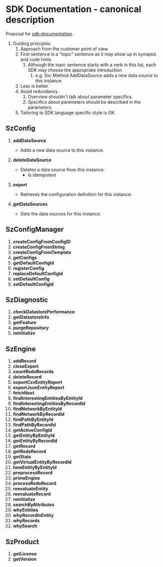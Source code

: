 # SDK Documentation - canonical description

 Proposal for [sdk-documentation].

 1. Guiding principles
    1. Approach from the customer point of view.
    1. First sentence is a "topic" sentence as it may show up in synopsis and code hints.
        1. Although the topic sentence starts with a verb in this list, each SDK may choose the appropriate introduction
            1. e.g.  *Go:* Method AddDataSource adds a new data source to this instance
    1. Less is better.
    1. Avoid redundancy.
        1. Overview shouldn't talk about parameter specifics.
        1. Specifics about parameters should be described in the parameters
    1. Tailoring to SDK language specific style is OK.

## SzConfig

1. **addDataSource**

    - Adds a new data source to this instance.

1. **deleteDataSource**

    - Deletes a data source from this instance.
        - Is idempotent

1. **export**

    - Retrieves the configuration definition for this instance.

1. **getDataSources**

    - Gets the data sources for this instance.

## SzConfigManager

1. **createConfigFromConfigID**
1. **createConfigFromString**
1. **createConfigFromTemplate**
1. **getConfigs**
1. **getDefaultConfigId**
1. **registerConfig**
1. **replaceDefaultConfigId**
1. **setDefaultConfig**
1. **setDefaultConfigId**

## SzDiagnostic

1. **checkDatastorePerformance**
1. **getDatastoreInfo**
1. **getFeature**
1. **purgeRepository**
1. **reinitialize**

## SzEngine

1. **addRecord**
1. **closeExport**
1. **countRedoRecords**
1. **deleteRecord**
1. **exportCsvEntityReport**
1. **exportJsonEntityReport**
1. **fetchNext**
1. **findInterestingEntitiesByEntityId**
1. **findInterestingEntitiesByRecordId**
1. **findNetworkByEntityId**
1. **findNetworkByRecordId**
1. **findPathByEntityId**
1. **findPathByRecordId**
1. **getActiveConfigId**
1. **getEntityByEntityId**
1. **getEntityByRecordId**
1. **getRecord**
1. **getRedoRecord**
1. **getStats**
1. **getVirtualEntityByRecordId**
1. **howEntityByEntityId**
1. **preprocessRecord**
1. **primeEngine**
1. **processRedoRecord**
1. **reevaluateEntity**
1. **reevaluateRecord**
1. **reinitialize**
1. **searchByAttributes**
1. **whyEntities**
1. **whyRecordInEntity**
1. **whyRecords**
1. **whySearch**

## SzProduct

1. **getLicense**
1. **getVersion**

[sdk-documentation]: README.md
